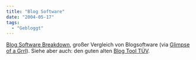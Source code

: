 ```yaml
---
title: "Blog Software"
date: "2004-05-17"
tags:
  - "Gebloggt"
---
```


[Blog Software Breakdown](http://www.asymptomatic.net/blogbreakdown.htm), großer Vergleich von Blogsoftware (via [Glimpse of a Grrl](http://www.glimpseofagrrl.com/archives/001447.php)). Siehe aber auch: den guten alten [Blog Tool TÜV](http://bloghaus.net/blogtools/).
